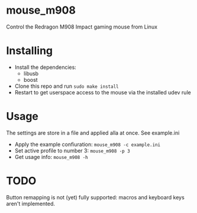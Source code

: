 # mouse_m908
Control the Redragon M908 Impact gaming mouse from Linux

# Installing
- Install the dependencies:
  - libusb
  - boost
- Clone this repo and run
``
sudo make install
``
- Restart to get userspace access to the mouse via the installed udev rule

# Usage
The settings are store in a file and applied alla at once. See example.ini

- Apply the example confiuration:
``
mouse_m908 -c example.ini
``
- Set active profile to number 3:
``
mouse_m908 -p 3
``
- Get usage info:
``
mouse_m908 -h
``

# TODO
Button remapping is not (yet) fully supported: macros and keyboard keys aren't implemented.
